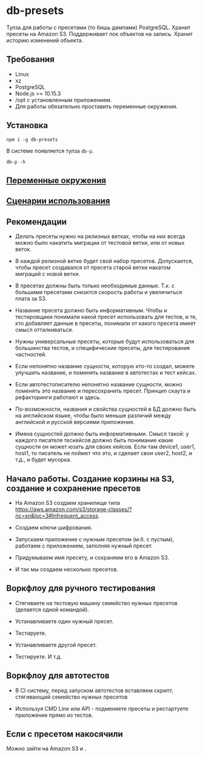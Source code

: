 # db-presets

Тулза для работы с пресетами (то бишь дампами) PostgreSQL.
Хранит пресеты на Amazon S3.
Поддерживает лок объектов на запись.
Хранит историю изменений объекта.

## Требования

* Linux
* xz
* PostgreSQL
* Node.js >= 10.15.3
* /opt с установленным приложением.
* Для работы обязательно проставить переменные окружения.

## Установка

`npm i -g db-presets`

В системе появляется тулза `db-p`.

`db-p -h`

## [Переменные окружения](docs/env-vars.md)

## [Сценарии использования](docs/use-cases.md)

## Рекомендации

* Делать пресеты нужно на релизных ветках, чтобы на них всегда можно было накатить миграции от тестовой ветки,
или от новых веток.

* В каждой релизной ветке будет свой набор пресетов. Допускается, чтобы пресет создавался от пресета старой ветки накатом
миграций с новой ветки.

* В пресетах должны быть только необходимые данные.
  Т.к. с большими пресетами снизится скорость работы и увеличиться плата за S3.

* Название пресета должно быть информативным. Чтобы и тестировщики понимали какой пресет использовать для тестов,
и те, кто добавляет данные в пресеты, понимали от какого пресета имеет смысл отталкиваться.

* Нужны универсальные пресеты, которые будут использоваться для большинства тестов, и специфические пресеты, для тестирования частностей.

* Если непонятно название сущности, которую кто-то создал, можете улучшить название, и поменять название в автотестах
и тест кейсах.

* Если автотестописателю непонятно название сущности, можно поменять это название и пересохранить пресет.
Принцип скаута и рефакторинги работают и здесь.

* По-возможности, названия и свойства сущностей в БД должно быть на английском языке,
чтобы было меньше различий между английской и русской версиями приложения.

* Имена сущностей должно быть информативными.
Смысл такой: у каждого писателя тескейсов должно быть понимание какие сущности он может юзать для своих кейсов.
Если там device1, user1, host1, то писатель не поймет что это, и сделает свои user2, host2, и т.д., и будет мусорка.

## Начало работы. Создание корзины на S3, создание и сохранение пресетов

* На Amazon S3 создаем хранилище типа
https://aws.amazon.com/s3/storage-classes/?nc=sn&loc=3#Infrequent_access.

* Создаем ключи шифрования.

* Запускаем приложение с нужным пресетом (м.б. с пустым), работаем с приложением, заполняя нужный пресет.

* Придумываем имя пресету, и сохраняем его в Amazon S3.

* И так мы создаем несколько пресетов.

## Воркфлоу для ручного тестирования

* Стягиваете на тестовую машину семейство нужных пресетов (делается одной командой).

* Устанавливаете один нужный пресет.

* Тестируете.

* Устанавливаете другой пресет.

* Тестируете. И т.д.

## Воркфлоу для автотестов

* В CI систему, перед запуском автотестов вставляем скрипт, стягивающий семейство нужных пресетов 

* Используя CMD Line или API - подменяете пресеты и рестартуете приложение прямо из тестов.

## Если с пресетом накосячили

Можно зайти на Amazon S3 и .
